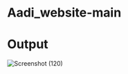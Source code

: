 # Aadi_website-main
# Output

![Screenshot (120)](https://github.com/Riju7478/Aadi_website-main/assets/130487557/cf58375d-7d0b-405f-adc3-e45ea6bdfb2e)
